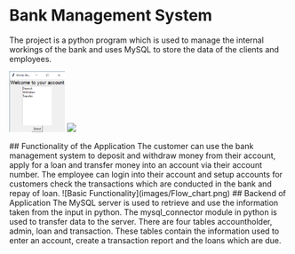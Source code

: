 # Bank Management System
The project is a python program which is used to manage the internal workings of the bank and uses MySQL to store the data of the clients and employees.
<p float="left">
  <img src="images/Admin.png" width="100" />
  <img src="images/Account.pn" width="100" /> 
</p>
## Functionality of the Application
The customer can use the bank management system to deposit and withdraw money from their account, apply for a loan and transfer money into an account via their account number. The employee can login into their account and setup accounts for customers check the transactions which are conducted in the bank and repay of loan.
![Basic Functionality](images/Flow_chart.png)
## Backend of Application
The MySQL server is used to retrieve and use the information taken from the input in python. The mysql_connector module in python is used to transfer data to the server. There are four tables accountholder, admin, loan and transaction. These tables contain the information used to enter an account, create a transaction report and the loans which are due.


